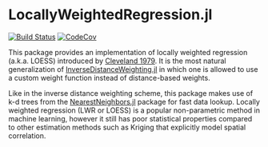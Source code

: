 # LocallyWeightedRegression.jl

[![Build Status](https://travis-ci.org/juliohm/LocallyWeightedRegression.jl.svg?branch=master)](https://travis-ci.org/juliohm/LocallyWeightedRegression.jl)
[![CodeCov](https://codecov.io/gh/juliohm/LocallyWeightedRegression.jl/branch/master/graph/badge.svg)](https://codecov.io/gh/juliohm/LocallyWeightedRegression.jl)

This package provides an implementation of locally weighted regression (a.k.a. LOESS) introduced by [Cleveland 1979](http://www.stat.washington.edu/courses/stat527/s13/readings/Cleveland_JASA_1979.pdf). It is the most natural generalization of [InverseDistanceWeighting.jl](https://github.com/juliohm/InverseDistanceWeighting.jl) in which one is allowed to use a custom weight function instead of distance-based weights.

Like in the inverse distance weighting scheme, this package makes use of k-d trees from the [NearestNeighbors.jl](https://github.com/KristofferC/NearestNeighbors.jl) package for fast data lookup. Locally weighted regression (LWR or LOESS) is a popular non-parametric method in machine learning, however it still has poor statistical properties compared to other estimation methods such as Kriging that explicitly model spatial correlation.
